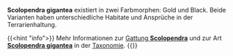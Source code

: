 ---
---

**Scolopendra gigantea** existiert in zwei Farbmorphen: Gold und Black. Beide Varianten haben unterschiedliche Habitate und Ansprüche in der Terrarienhaltung.

{{<hint "info">}}
Mehr Informationen zur [Gattung **Scolopendra**](/skolopender/taxonomie/scolopendromorpha/scolopendra/) und zur Art [**Scolopendra gigantea**](/skolopender/taxonomie/scolopendromorpha/scolopendra/gigantea) in der [Taxonomie](/skolopender/taxonomie/).
{{</hint>}}